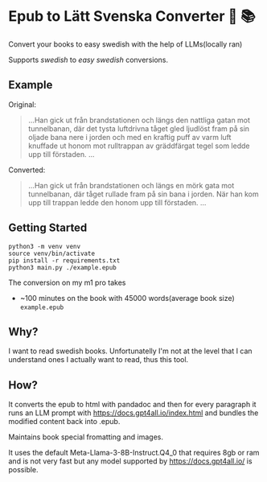 # Epub to Lätt Svenska Converter :turtle: :books:

Convert your books to easy swedish with the help of LLMs(locally ran)

Supports _swedish_ to _easy swedish_ conversions.

## Example

Original:

> ...Han gick ut från brandstationen och längs den nattliga gatan mot tunnelbanan, där det tysta luftdrivna tåget gled ljudlöst fram på sin oljade bana nere i jorden och med en kraftig puff av varm luft knuffade ut honom mot rulltrappan av gräddfärgat tegel som ledde upp till förstaden. ...

Converted:

> ...Han gick ut från brandstationen och längs en mörk gata mot tunnelbanan, där tåget rullade fram på sin bana i jorden. När han kom upp till trappan ledde den honom upp till förstaden. ...

## Getting Started

```
python3 -m venv venv
source venv/bin/activate
pip install -r requirements.txt
python3 main.py ./example.epub
```

The conversion on my m1 pro takes

- ~100 minutes on the book with 45000 words(average book size) `example.epub`

## Why?

I want to read swedish books. Unfortunatelly I'm not at the level that I can understand ones I actually want to read, thus this tool.

## How?

It converts the epub to html with pandadoc and then for every paragraph it runs an LLM prompt with https://docs.gpt4all.io/index.html and bundles the modified content back into .epub. 

Maintains book special fromatting and images.

It uses the default Meta-Llama-3-8B-Instruct.Q4_0 that requires 8gb or ram and is not very fast but any model supported by https://docs.gpt4all.io/ is possible.
